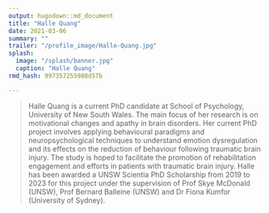 ```yaml
---
output: hugodown::md_document
title: "Halle Quang"
date: 2021-03-06
summary: ""
trailer: "/profile_image/Halle-Quang.jpg"
splash:
  image: "/splash/banner.jpg"
  caption: "Halle Quang"
rmd_hash: 997357255988d57b

---
```


> Halle Quang is a current PhD candidate at School of Psychology, University of New South Wales. The main focus of her research is on motivational changes and apathy in brain disorders. Her current PhD project involves applying behavioural paradigms and neuropsychological techniques to understand emotion dysregulation and its effects on the reduction of behaviour following traumatic brain injury. The study is hoped to facilitate the promotion of rehabilitation engagement and efforts in patients with traumatic brain injury. Halle has been awarded a UNSW Scientia PhD Scholarship from 2019 to 2023 for this project under the supervision of Prof Skye McDonald (UNSW), Prof Bernard Balleine (UNSW) and Dr Fiona Kumfor (University of Sydney).

